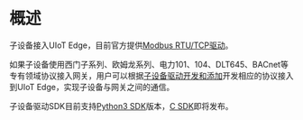 # 概述

子设备接入UIoT Edge，目前官方提供[Modbus RTU/TCP驱动](/uiot-edge/edge_development/subdev_driver_SDK/offical_modbus_driver)。

如果子设备使用西门子系列、欧姆龙系列、电力101、104、DLT645、BACnet等专有领域协议接入网关，用户可以根据[子设备驱动开发和添加](/uiot-edge/user_guide/subdevice_driver_access/driver_development)开发相应的协议接入到UIoT Edge，实现子设备与网关之间的通信。

子设备驱动SDK目前支持[Python3 SDK](/uiot-edge/edge_development/subdev_driver_SDK/python3_SDK_intro)版本，[C SDK]()即将发布。


